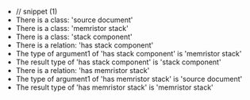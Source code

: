 - // snippet (1)
- There is a class: 'source document'
- There is a class: 'memristor stack'
- There is a class: 'stack component'
- There is a relation: 'has stack component'
- The type of argument1 of 'has stack component' is 'memristor stack'
- The result type of 'has stack component' is 'stack component'
- There is a relation: 'has memristor stack'
- The type of argument1 of 'has memristor stack' is 'source document'
- The result type of 'has memristor stack' is 'memristor stack'
